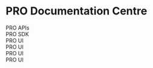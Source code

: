 # PRO Documentation Centre

<div class="index-container">
    <div class="index-button">
        PRO APIs
    </div>
    <div class="index-button">
        PRO SDK
    </div>
    <div class="index-button">
        PRO UI
    </div>
    <div class="index-button">
        PRO UI
    </div>
    <div class="index-button">
        PRO UI
    </div>
    <div class="index-button">
        PRO UI
    </div>
</div>